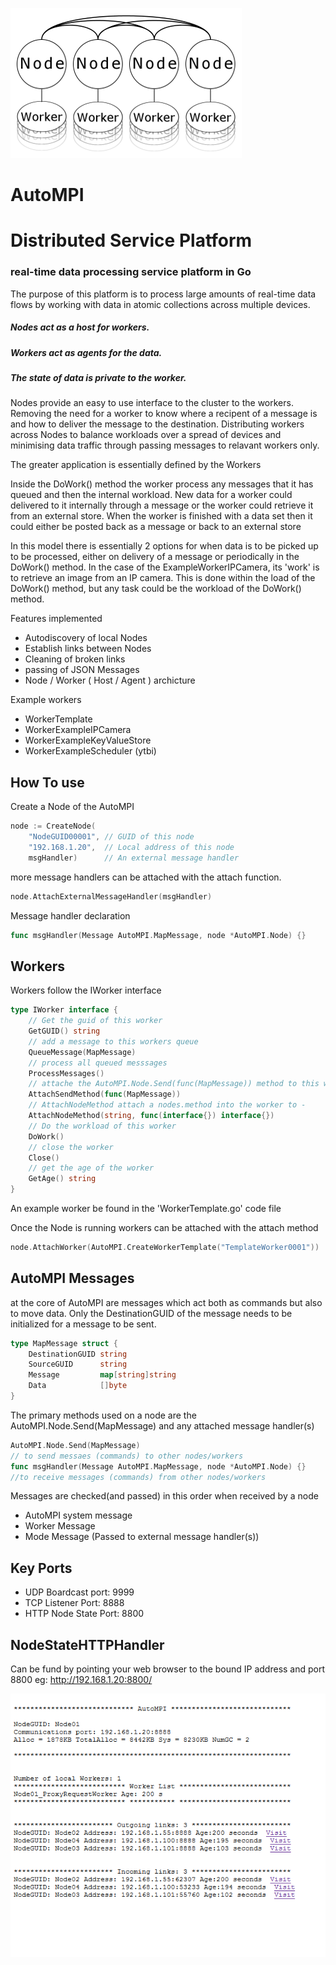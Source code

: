 
![alt text](AutoMPI.png)


# AutoMPI


# Distributed Service Platform #
### real-time data processing service platform in Go

The purpose of this platform is to process large amounts of real-time data flows by working with data in atomic collections across multiple devices.

##### Nodes act as a host for workers.
##### Workers act as agents for the data.
##### The state of data is private to the worker.

Nodes provide an easy to use interface to the cluster to the workers. Removing the need for a worker to know where a recipent of a message is and how to deliver the message to the destination. Distributing workers across Nodes to balance workloads over a spread of devices and minimising data traffic through passing messages to relavant workers only.

The greater application is essentially defined by the Workers

Inside the DoWork() method the worker process any messages that it has queued and then the internal workload. New data for a worker could delivered to it internally through a message or the worker could retrieve it from an external store. When the worker is finished with a data set then it could either be posted back as a message or back to an external store

In this model there is essentially 2 options for when data is to be picked up to be processed, either on delivery of a message or periodically in the DoWork() method. In the case of the ExampleWorkerIPCamera, its 'work' is to retrieve an image from an IP camera. This is done within the load of the DoWork() method, but any task could be the workload of the DoWork() method.


Features implemented
* Autodiscovery of local Nodes
* Establish links between Nodes
* Cleaning of broken links
* passing of JSON Messages 
* Node / Worker ( Host / Agent ) archicture 

Example workers
* WorkerTemplate
* WorkerExampleIPCamera
* WorkerExampleKeyValueStore 
* WorkerExampleScheduler (ytbi)

## How To use 

Create a Node of the AutoMPI

```Go
node := CreateNode(
	"NodeGUID00001", // GUID of this node
	"192.168.1.20",  // Local address of this node
	msgHandler)      // An external message handler
```

more message handlers can be attached with the attach function.
```Go
node.AttachExternalMessageHandler(msgHandler)
```

Message handler declaration
```Go
func msgHandler(Message AutoMPI.MapMessage, node *AutoMPI.Node) {}
```

## Workers 

Workers follow the IWorker interface 

```Go
type IWorker interface {
	// Get the guid of this worker
	GetGUID() string
	// add a message to this workers queue
	QueueMessage(MapMessage)
	// process all queued messsages
	ProcessMessages()
	// attache the AutoMPI.Node.Send(func(MapMessage)) method to this worker
	AttachSendMethod(func(MapMessage))
	// AttachNodeMethod attach a nodes.method into the worker to -
	AttachNodeMethod(string, func(interface{}) interface{})
	// Do the workload of this worker
	DoWork()
	// close the worker
	Close()
	// get the age of the worker
	GetAge() string
}
```
An example worker be found in the 'WorkerTemplate.go' code file

Once the Node is running workers can be attached with the attach method

```Go
node.AttachWorker(AutoMPI.CreateWorkerTemplate("TemplateWorker0001"))
```


## AutoMPI Messages 

at the core of AutoMPI are messages which act both as commands but also to move data.
Only the DestinationGUID of the message needs to be initialized for a message to be sent. 

```Go
type MapMessage struct {
	DestinationGUID string
	SourceGUID      string
	Message         map[string]string
	Data            []byte
}
```


The primary methods used on a node are the AutoMPI.Node.Send(MapMessage) and any attached message handler(s)


```Go
AutoMPI.Node.Send(MapMessage) 
// to send messaes (commands) to other nodes/workers
func msgHandler(Message AutoMPI.MapMessage, node *AutoMPI.Node) {} 
//to receive messages (commands) from other nodes/workers
```

Messages are checked(and passed) in this order when received by a node
* AutoMPI system message
* Worker Message
* Mode Message (Passed to external message handler(s))

## Key Ports
* UDP Boardcast port: 9999
* TCP Listener Port: 8888
* HTTP Node State Port: 8800

## NodeStateHTTPHandler

Can be fund by pointing your web browser to the bound IP address and port 8800 eg: http://192.168.1.20:8800/

![alt text](HttpNodeState.png)
